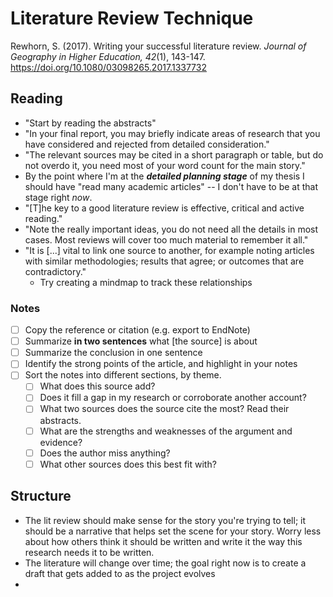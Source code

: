 # Literature Review Technique

Rewhorn, S. (2017). Writing your successful literature review. *Journal of Geography in Higher Education, 42*(1), 143-147.
<https://doi.org/10.1080/03098265.2017.1337732>

## Reading

- "Start by reading the abstracts"
- "In your final report, you may briefly indicate areas of research that you have considered and rejected from detailed consideration."
- "The relevant sources may be cited in a short paragraph or table, but do not overdo it, you need most of your word count for the main story."
- By the point where I'm at the ***detailed planning stage*** of my thesis I should have "read many academic articles" -- I don't have to be at that stage right *now*.
- "[T]he key to a good literature review is effective, critical and active reading."
- "Note the really important ideas, you do not need all the details in most cases. Most reviews will cover too much material to remember it all."
- "It is [...] vital to link one source to another, for example noting articles with similar methodologies; results that agree; or outcomes that are contradictory."
    - Try creating a mindmap to track these relationships


 ### Notes

- [ ] Copy the reference or citation (e.g. export to EndNote)
- [ ] Summarize **in two sentences** what [the source] is about
- [ ] Summarize the conclusion in one sentence
- [ ] Identify the strong points of the article, and highlight in your notes
- [ ] Sort the notes into different sections, by theme.
  - [ ] What does this source add?
  - [ ] Does it fill a gap in my research or corroborate another account?
  - [ ] What two sources does the source cite the most? Read their abstracts.
  - [ ] What are the strengths and weaknesses of the argument and evidence?
  - [ ] Does the author miss anything?
  - [ ] What other sources does this best fit with?

## Structure

- The lit review should make sense for the story you're trying to tell; it should be a narrative that helps set the scene for your story. Worry less about how others think it should be written and write it the way this research needs it to be written.
- The literature will change over time; the goal right now is to create a draft that gets added to as the project evolves
- 